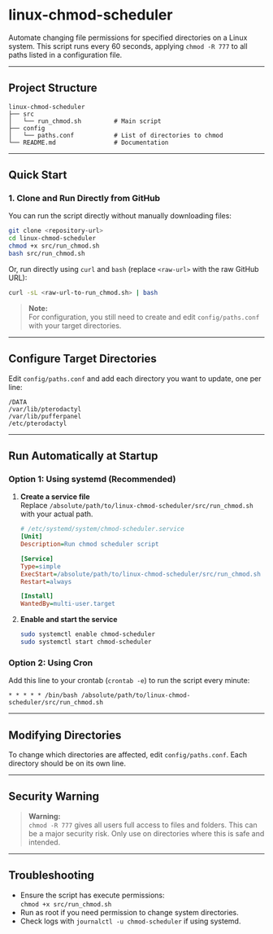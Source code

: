 # linux-chmod-scheduler

Automate changing file permissions for specified directories on a Linux system. This script runs every 60 seconds, applying `chmod -R 777` to all paths listed in a configuration file.

---

## Project Structure

```
linux-chmod-scheduler
├── src
│   └── run_chmod.sh         # Main script
├── config
│   └── paths.conf           # List of directories to chmod
└── README.md                # Documentation
```

---

## Quick Start

### 1. Clone and Run Directly from GitHub

You can run the script directly without manually downloading files:

```bash
git clone <repository-url>
cd linux-chmod-scheduler
chmod +x src/run_chmod.sh
bash src/run_chmod.sh
```

Or, run directly using `curl` and `bash` (replace `<raw-url>` with the raw GitHub URL):

```bash
curl -sL <raw-url-to-run_chmod.sh> | bash
```

> **Note:**  
> For configuration, you still need to create and edit `config/paths.conf` with your target directories.

---

## Configure Target Directories

Edit `config/paths.conf` and add each directory you want to update, one per line:

```
/DATA
/var/lib/pterodactyl
/var/lib/pufferpanel
/etc/pterodactyl
```

---

## Run Automatically at Startup

### Option 1: Using systemd (Recommended)

1. **Create a service file**  
   Replace `/absolute/path/to/linux-chmod-scheduler/src/run_chmod.sh` with your actual path.

   ```ini
   # /etc/systemd/system/chmod-scheduler.service
   [Unit]
   Description=Run chmod scheduler script

   [Service]
   Type=simple
   ExecStart=/absolute/path/to/linux-chmod-scheduler/src/run_chmod.sh
   Restart=always

   [Install]
   WantedBy=multi-user.target
   ```

2. **Enable and start the service**

   ```bash
   sudo systemctl enable chmod-scheduler
   sudo systemctl start chmod-scheduler
   ```

### Option 2: Using Cron

Add this line to your crontab (`crontab -e`) to run the script every minute:

```
* * * * * /bin/bash /absolute/path/to/linux-chmod-scheduler/src/run_chmod.sh
```

---

## Modifying Directories

To change which directories are affected, edit `config/paths.conf`. Each directory should be on its own line.

---

## Security Warning

> **Warning:**  
> `chmod -R 777` gives all users full access to files and folders. This can be a major security risk. Only use on directories where this is safe and intended.

---

## Troubleshooting

- Ensure the script has execute permissions:  
  `chmod +x src/run_chmod.sh`
- Run as root if you need permission to change system directories.
- Check logs with `journalctl -u chmod-scheduler` if using systemd.
